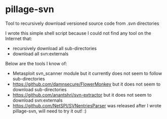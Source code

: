 # pillage-svn
Tool to recursively download versioned source code from .svn directories

I wrote this simple shell script because I could not find any tool on the Internet that:
- recursively download all sub-directories
- download all svn:externals 

Below are the tools I know of:

- Metasploit svn_scanner module but it currently does not seem to follow sub-directories
- https://github.com/damnsecure/FlowerMonkey but it does not seem to download sub-directories
- https://github.com/anantshri/svn-extractor but it does not seem to download svn:externals
- https://github.com/NetSPI/SVNentriesParser was released after I wrote pillage-svn, will need to try it out! :) 
